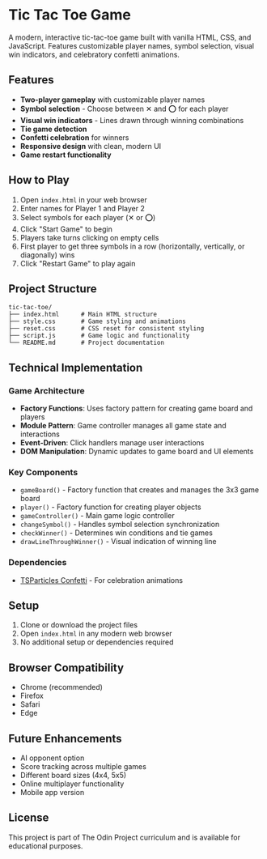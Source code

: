 # Tic Tac Toe Game

A modern, interactive tic-tac-toe game built with vanilla HTML, CSS, and JavaScript. Features customizable player names, symbol selection, visual win indicators, and celebratory confetti animations.

## Features

- **Two-player gameplay** with customizable player names
- **Symbol selection** - Choose between ✕ and ⭕ for each player
- **Visual win indicators** - Lines drawn through winning combinations
- **Tie game detection** 
- **Confetti celebration** for winners
- **Responsive design** with clean, modern UI
- **Game restart functionality**

## How to Play

1. Open `index.html` in your web browser
2. Enter names for Player 1 and Player 2
3. Select symbols for each player (✕ or ⭕)
4. Click "Start Game" to begin
5. Players take turns clicking on empty cells
6. First player to get three symbols in a row (horizontally, vertically, or diagonally) wins
7. Click "Restart Game" to play again

## Project Structure

```
tic-tac-toe/
├── index.html      # Main HTML structure
├── style.css       # Game styling and animations
├── reset.css       # CSS reset for consistent styling
├── script.js       # Game logic and functionality
└── README.md       # Project documentation
```

## Technical Implementation

### Game Architecture

- **Factory Functions**: Uses factory pattern for creating game board and players
- **Module Pattern**: Game controller manages all game state and interactions
- **Event-Driven**: Click handlers manage user interactions
- **DOM Manipulation**: Dynamic updates to game board and UI elements

### Key Components

- `gameBoard()` - Factory function that creates and manages the 3x3 game board
- `player()` - Factory function for creating player objects
- `gameController()` - Main game logic controller
- `changeSymbol()` - Handles symbol selection synchronization
- `checkWinner()` - Determines win conditions and tie games
- `drawLineThroughWinner()` - Visual indication of winning line

### Dependencies

- [TSParticles Confetti](https://cdn.jsdelivr.net/npm/@tsparticles/confetti@3.0.3/tsparticles.confetti.bundle.min.js) - For celebration animations

## Setup

1. Clone or download the project files
2. Open `index.html` in any modern web browser
3. No additional setup or dependencies required

## Browser Compatibility

- Chrome (recommended)
- Firefox
- Safari
- Edge

## Future Enhancements

- AI opponent option
- Score tracking across multiple games
- Different board sizes (4x4, 5x5)
- Online multiplayer functionality
- Mobile app version

## License

This project is part of The Odin Project curriculum and is available for educational purposes.